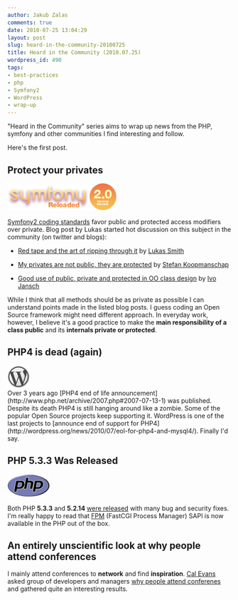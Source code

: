 ```yaml
---
author: Jakub Zalas
comments: true
date: 2010-07-25 13:04:29
layout: post
slug: heard-in-the-community-20100725
title: Heard in the Community (2010.07.25)
wordpress_id: 490
tags:
- best-practices
- php
- Symfony2
- WordPress
- wrap-up
---
```


"Heard in the Community" series aims to wrap up news from the PHP, symfony and other communities I find interesting and follow.

Here's the first post.


## Protect your privates


<div class="pull-right">
    <img src="/uploads/wp/2010/07/mini_logo.png" title="Symfony2" alt="Symfony2" class="img-responsive" />
</div>

[Symfony2 coding standards](http://symfony-reloaded.org/contributing/Code/Standards) favor public and protected access modifiers over private. Blog post by Lukas started hot discussion on this subject in the community (on twitter and blogs):



	
  * [Red tape and the art of ripping through it](http://pooteeweet.org/blog/1799/1799#m1799) by [Lukas Smith](http://twitter.com/dybvandal)

	
  * [My privates are not public, they are protected](http://www.leftontheweb.com/message/My_privates_are_not_public_they_are_protected) by [Stefan Koopmanschap](http://twitter.com/skoop)

	
  * [Good use of public, private and protected in OO class design](http://www.jansch.nl/2010/07/19/good-use-of-public-private-and-protected-in-oo-class-design/) by [Ivo Jansch](http://twitter.com/ijansch)


While I think that all methods should be as private as possible I can understand points made in the listed blog posts. I guess coding an Open Source framework might need different approach. In everyday work, however, I believe it's a good practice to make the **main responsibility of a class public** and its **internals private or protected**.


## PHP4 is dead (again)


<div class="pull-left">
    <img src="/uploads/wp/2010/07/grey-s.png" title="WordPress" alt="WordPress" class="img-responsive" />
</div>
 Over 3 years ago [PHP4 end of life announcement](http://www.php.net/archive/2007.php#2007-07-13-1) was published. Despite its death PHP4 is still hanging around like a zombie. Some of the popular Open Source projects keep supporting it. WordPress is one of the last projects to [announce end of support for PHP4](http://wordpress.org/news/2010/07/eol-for-php4-and-mysql4/). Finally I'd say.


## PHP 5.3.3 Was Released


<div class="pull-right">
    <img src="/uploads/wp/2010/05/php-med-trans-light.gif" title="PHP" alt="PHP" class="img-responsive" />
</div>

Both PHP **5.3.3** and **5.2.14** [were released](http://www.php.net/archive/2010.php#id2010-07-22-2) with many bug and security fixes. I'm really happy to read that [FPM](http://php-fpm.org/) (FastCGI Process Manager) SAPI is now available in the PHP out of the box.


## An entirely unscientific look at why people attend conferences


I mainly attend conferences to **network** and find **inspiration**. [Cal Evans](http://twitter.com/calevans) asked group of developers and managers [why people attend conferenes](http://blog.calevans.com/2010/07/19/an-entirely-unscientific-look-at-why-people-attend-conferences/) and gathered quite an interesting results.
